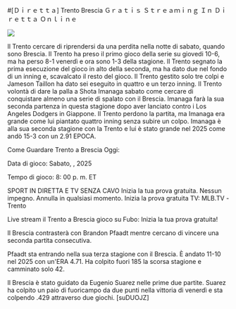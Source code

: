 #[Ｄｉｒｅｔｔａ] Trento Brescia Ｇｒａｔｉｓ Ｓｔｒｅａｍｉｎｇ Ｉｎ Ｄｉｒｅｔｔａ Ｏｎｌｉｎｅ  
  
  
[![](https://i.imgur.com/qSNzIqt.png)](https://movie.rssnews.media/VnMGApK.php)  
  
Il Trento cercare di riprendersi da una perdita nella notte di sabato, quando sono Brescia. Il Trento ha preso il primo gioco della serie su giovedi 10-6, ma ha perso 8-1 venerdì e ora sono 1-3 della stagione. Il Trento segnato la prima esecuzione del gioco in alto della seconda, ma ha dato due nel fondo di un inning e, scavalcato il resto del gioco. Il Trento gestito solo tre colpi e Jameson Taillon ha dato sei eseguito in quattro e un terzo inning. Il Trento volontà di dare la palla a Shota Imanaga sabato come cercare di conquistare almeno una serie di spalato con il Brescia. Imanaga farà la sua seconda partenza in questa stagione dopo aver lanciato contro i Los Angeles Dodgers in Giappone. Il Trento perdono la partita, ma Imanaga era grande come lui piantato quattro inning senza subire un colpo. Imanaga è alla sua seconda stagione con la Trento e lui è stato grande nel 2025 come andò 15-3 con un 2.91 EPOCA.

Come Guardare Trento a Brescia Oggi:

Data di gioco: Sabato, , 2025

Tempo di gioco: 8: 00 p. m. ET

SPORT IN DIRETTA E TV SENZA CAVO
Inizia la tua prova gratuita. Nessun impegno. Annulla in qualsiasi momento.
Inizia la prova gratuita
TV: MLB.TV -Trento

Live stream il Trento a Brescia gioco su Fubo: Inizia la tua prova gratuita!

Il Brescia contrasterà con Brandon Pfaadt mentre cercano di vincere una seconda partita consecutiva.

Pfaadt sta entrando nella sua terza stagione con il Brescia. È andato 11-10 nel 2025 con un'ERA 4.71. Ha colpito fuori 185 la scorsa stagione e camminato solo 42.

Il Brescia è stato guidato da Eugenio Suarez nelle prime due partite. Suarez ha colpito un paio di fuoricampo da due punti nella vittoria di venerdì e sta colpendo .429 attraverso due giochi. [suDUOJZ]